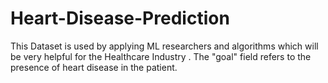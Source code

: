 # Heart-Disease-Prediction
This Dataset is used  by applying  ML researchers and algorithms which will be very helpful for the Healthcare Industry . The "goal" field refers to the presence of heart disease in the patient.
